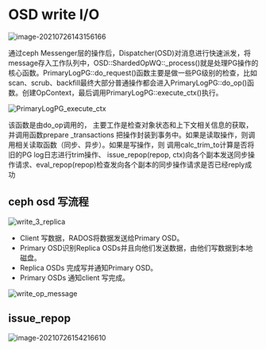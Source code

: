 # OSD write I/O



![image-20210726143156166](C:\Users\13729\AppData\Roaming\Typora\typora-user-images\image-20210726143156166.png)

通过ceph Messenger层的操作后，Dispatcher(OSD)对消息进行快速派发，将message存入工作队列中，OSD::ShardedOpWQ::_process()就是处理PG操作的核心函数。PrimaryLogPG::do_request()函数主要是做一些PG级别的检查，比如scan、scrub、backfill最终大部分普通操作都会进入PrimaryLogPG::do_op()函数。创建OpContext，最后调用PrimaryLogPG::execute_ctx()执行。

![PrimaryLogPG_execute_ctx](D:\typora\workspace\img\PrimaryLogPG_execute_ctx.png)

该函数是由do_op调用的， 主要工作是检查对象状态和上下文相关信息的获取，并调用函数prepare _transactions 把操作封装到事务中。如果是读取操作，则调用相关读取函数（同步、异步）。如果是写操作，则 调用calc_trim_to计算是否将旧的PG log日志进行trim操作、 issue_repop(repop, ctx)向各个副本发送同步操作请求、eval_repop(repop)检查发向各个副本的同步操作请求是否已经reply成功

## ceph osd 写流程

![write_3_replica](D:\typora\workspace\img\write_3_replica.png)

- Client  写数据，RADOS将数据发送给Primary OSD。
- Primary OSD识别Replica OSDs并且向他们发送数据，由他们写数据到本地磁盘。
- Replica OSDs 完成写并通知Primary OSD。
- Primary OSDs 通知client 写完成。

![write_op_message](D:\typora\workspace\img\write_op_message.jpg)

## issue_repop

![image-20210726154216610](C:\Users\13729\AppData\Roaming\Typora\typora-user-images\image-20210726154216610.png)

